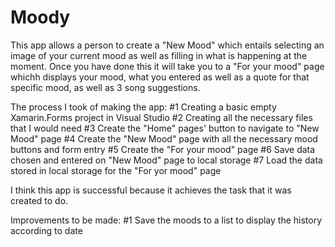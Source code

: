 # Moody


This app allows a person to create a "New Mood" which entails selecting an image of your current mood as well as filling in what is happening at the moment. Once you have done this it will take you to a "For your mood" page whichh displays your mood, what you entered as well as a quote for that specific mood, as well as 3 song suggestions.

The process I took of making the app:
#1 Creating a basic empty Xamarin.Forms project in Visual Studio
#2 Creating all the necessary files that I would need
#3 Create the "Home" pages' button to navigate to "New Mood" page
#4 Create the "New Mood" page with all the necessary mood buttons and form entry
#5 Create the "For your mood" page
#6 Save data chosen and entered on "New Mood" page to local storage
#7 Load the data stored in local storage for the "For yor mood" page

I think this app is successful because it achieves the task that it was created to do.

Improvements to be made:
#1 Save the moods to a list to display the history according to date
